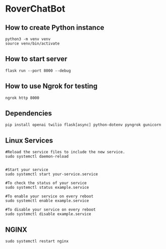 # RoverChatBot

## How to create Python instance

```
python3 -m venv venv
source venv/bin/activate
```

## How to start server

```
flask run --port 8000 --debug
```

## How to use Ngrok for testing

```
ngrok http 8000
```

## Dependencies

```
pip install openai twilio flask[async] python-dotenv pyngrok gunicorn
```

## Linux Services

```
#Reload the service files to include the new service.
sudo systemctl daemon-reload


#Start your service
sudo systemctl start your-service.service

#To check the status of your service
sudo systemctl status example.service

#To enable your service on every reboot
sudo systemctl enable example.service

#To disable your service on every reboot
sudo systemctl disable example.service
```

## NGINX

```
sudo systemctl restart nginx
```
